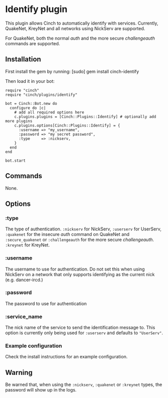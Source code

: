 # Identify plugin

This plugin allows Cinch to automatically identify with services.
Currently, QuakeNet, KreyNet and all networks using NickServ are
supported.

For QuakeNet, both the normal _auth_ and the more secure
_challengeauth_ commands are supported.

## Installation
First install the gem by running:
    [sudo] gem install cinch-identify

Then load it in your bot:

    require "cinch"
    require "cinch/plugins/identify"

    bot = Cinch::Bot.new do
      configure do |c|
        # add all required options here
        c.plugins.plugins = [Cinch::Plugins::Identify] # optionally add more plugins
        c.plugins.options[Cinch::Plugins::Identify] = {
          :username => "my_username",
          :password => "my secret password",
          :type     => :nickserv,
        }
      end
    end

    bot.start

## Commands
None.

## Options
### :type
The type of authentication. `:nickserv` for NickServ, `:userserv` for
UserServ, `:quakenet` for the insecure _auth_ command on QuakeNet and
`:secure_quakenet` or `:challengeauth` for the more secure
_challengeauth_. `:kreynet` for KreyNet.

### :username
The username to use for authentication. Do not set this when using
NickServ on a network that only supports identifying as the current
nick (e.g. dancer-ircd.)

### :password
The password to use for authentication

### :service_name
The nick name of the service to send the identification message to.
This option is currently only being used for `:userserv` and defaults
to `"UserServ"`.

### Example configuration
Check the install instructions for an example configuration.

## Warning
Be warned that, when using the `:nickserv`, `:quakenet` or `:kreynet`
types, the password will show up in the logs.
